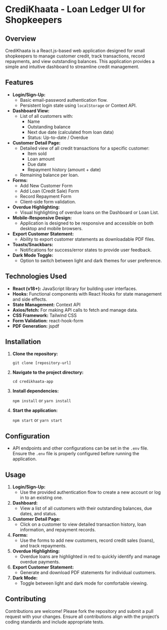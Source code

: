 # CrediKhaata - Loan Ledger UI for Shopkeepers

## Overview

CrediKhaata is a React.js-based web application designed for small shopkeepers to manage customer credit, track transactions, record repayments, and view outstanding balances. This application provides a simple and intuitive dashboard to streamline credit management.

## Features

-   **Login/Sign-Up:**
    -   Basic email-password authentication flow.
    -   Persistent login state using `localStorage` or Context API.
-   **Dashboard View:**
    -   List of all customers with:
        -   Name
        -   Outstanding balance
        -   Next due date (calculated from loan data)
        -   Status: Up-to-date / Overdue
-   **Customer Detail Page:**
    -   Detailed view of all credit transactions for a specific customer:
        -   Item sold
        -   Loan amount
        -   Due date
        -   Repayment history (amount + date)
    -   Remaining balance per loan.
-   **Forms:**
    -   Add New Customer Form
    -   Add Loan (Credit Sale) Form
    -   Record Repayment Form
    -   Client-side form validation.
-   **Overdue Highlighting:**
    -   Visual highlighting of overdue loans on the Dashboard or Loan List.
-   **Mobile-Responsive Design:**
    -   Application is designed to be responsive and accessible on both desktop and mobile browsers.
-   **Export Customer Statement:**
    -   Ability to export customer statements as downloadable PDF files.
-   **Toasts/Snackbars:**
    -   Notifications for success/error states to provide user feedback.
-   **Dark Mode Toggle:**
    -   Option to switch between light and dark themes for user preference.

## Technologies Used

-   **React (v18+):** JavaScript library for building user interfaces.
-   **Hooks:** Functional components with React Hooks for state management and side effects.
-   **State Management:** Context API
-   **Axios/fetch:** For making API calls to fetch and manage data.
-   **CSS Framework:** Tailwind CSS
-   **Form Validation:** react-hook-form
-   **PDF Generation:** jspdf

## Installation

1.  **Clone the repository:**

    `git clone [repository-url]`
2.  **Navigate to the project directory:**

    `cd credikhaata-app`
3.  **Install dependencies:**

    `npm install` or `yarn install`
4.  **Start the application:**

    `npm start` or `yarn start`

## Configuration

-   API endpoints and other configurations can be set in the `.env` file.  Ensure the `.env` file is properly configured before running the application.

## Usage

1.  **Login/Sign-Up:**
    -   Use the provided authentication flow to create a new account or log in to an existing one.
2.  **Dashboard:**
    -   View a list of all customers with their outstanding balances, due dates, and status.
3.  **Customer Detail Page:**
    -   Click on a customer to view detailed transaction history, loan information, and repayment records.
4.  **Forms:**
    -   Use the forms to add new customers, record credit sales (loans), and track repayments.
5.  **Overdue Highlighting:**
    -   Overdue loans are highlighted in red to quickly identify and manage overdue payments.
6.  **Export Customer Statement:**
    -   Generate and download PDF statements for individual customers.
7.  **Dark Mode:**
    -   Toggle between light and dark mode for comfortable viewing.

## Contributing

Contributions are welcome! Please fork the repository and submit a pull request with your changes.  Ensure all contributions align with the project’s coding standards and include appropriate tests.
